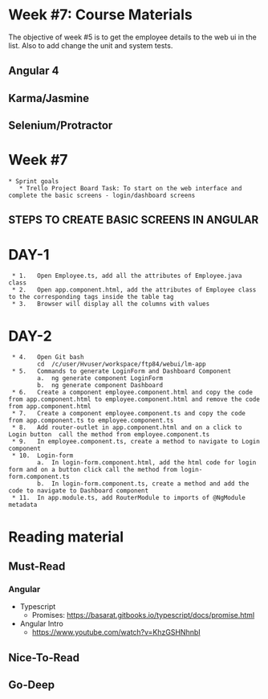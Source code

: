 # Week #7: Course Materials

The objective of week #5 is to get the employee details to the web ui in the list. Also to add change the unit and system tests.

## Angular 4

## Karma/Jasmine

## Selenium/Protractor

# Week #7

    * Sprint goals
       * Trello Project Board Task: To start on the web interface and complete the basic screens - login/dashboard screens
       
## STEPS TO CREATE BASIC SCREENS IN ANGULAR
# DAY-1
     * 1.	Open Employee.ts, add all the attributes of Employee.java class
     * 2.	Open app.component.html, add the attributes of Employee class to the corresponding tags inside the table tag
     * 3.	Browser will display all the columns with values
# DAY-2
     * 4.	Open Git bash
            cd  /c/user/Hvuser/workspace/ftp84/webui/lm-app
     * 5.	Commands to generate LoginForm and Dashboard Component
            a.	ng generate component LoginForm
            b.	ng generate component Dashboard
     * 6.	Create a component employee.component.html and copy the code from app.component.html to employee.component.html and remove the code from app.component.html
     * 7.	Create a component employee.component.ts and copy the code from app.component.ts to employee.component.ts
     * 8.	Add router-outlet in app.component.html and on a click to Login button  call the method from employee.component.ts
     * 9.	In employee.component.ts, create a method to navigate to Login component
     * 10.	Login-form
            a.	In login-form.component.html, add the html code for login form and on a button click call the method from login-form.component.ts
            b.	In login-form.component.ts, create a method and add the code to navigate to Dashboard component
     * 11.	In app.module.ts, add RouterModule to imports of @NgModule metadata


   
     
# Reading material

## Must-Read

### Angular
  * Typescript
    * Promises: https://basarat.gitbooks.io/typescript/docs/promise.html
  * Angular Intro
    * https://www.youtube.com/watch?v=KhzGSHNhnbI

## Nice-To-Read

## Go-Deep

  
